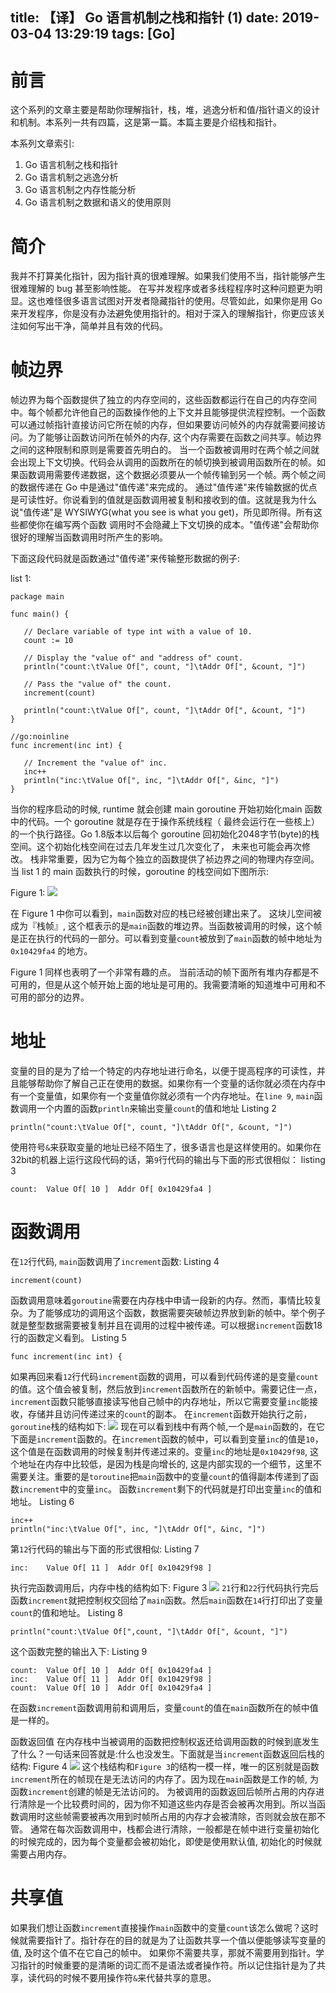 title: 【译】 Go 语言机制之栈和指针 (1)
date: 2019-03-04 13:29:19
tags: [Go]
---

# 前言
这个系列的文章主要是帮助你理解指针，栈，堆，逃逸分析和值/指针语义的设计和机制。本系列一共有四篇，这是第一篇。本篇主要是介绍栈和指针。

本系列文章索引:
1) Go 语言机制之栈和指针
2) Go 语言机制之逃逸分析
3) Go 语言机制之内存性能分析
4) Go 语言机制之数据和语义的使用原则

# 简介
我并不打算美化指针，因为指针真的很难理解。如果我们使用不当，指针能够产生很难理解的 bug 甚至影响性能。 在写并发程序或者多线程程序时这种问题更为明显。这也难怪很多语言试图对开发者隐藏指针的使用。尽管如此，如果你是用 Go 来开发程序，你是没有办法避免使用指针的。相对于深入的理解指针，你更应该关注如何写出干净，简单并且有效的代码。

<!-- more -->

# 帧边界
帧边界为每个函数提供了独立的内存空间的，这些函数都运行在自己的内存空间中。每个帧都允许他自己的函数操作他的上下文并且能够提供流程控制。一个函数可以通过帧指针直接访问它所在帧的内存，但如果要访问帧外的内存就需要间接访问。为了能够让函数访问所在帧外的内存, 这个内存需要在函数之间共享。帧边界之间的这种限制和原则是需要首先明白的。
当一个函数被调用时在两个帧之间就会出现上下文切换。代码会从调用的函数所在的帧切换到被调用函数所在的帧。如果函数调用需要传递数据，这个数据必须要从一个帧传输到另一个帧。两个帧之间的数据传递在 Go 中是通过"值传递"来完成的。
通过"值传递"来传输数据的优点是可读性好。你说看到的值就是函数调用被复制和接收到的值。这就是我为什么说"值传递"是 WYSIWYG(what you see is what you get)，所见即所得。所有这些都使你在编写两个函数 调用时不会隐藏上下文切换的成本。"值传递"会帮助你很好的理解当函数调用时所产生的影响。

下面这段代码就是函数通过"值传递"来传输整形数据的例子:

list 1:
```golang
package main

func main() {

   // Declare variable of type int with a value of 10.
   count := 10

   // Display the "value of" and "address of" count.
   println("count:\tValue Of[", count, "]\tAddr Of[", &count, "]")

   // Pass the "value of" the count.
   increment(count)

   println("count:\tValue Of[", count, "]\tAddr Of[", &count, "]")
}

//go:noinline
func increment(inc int) {

   // Increment the "value of" inc.
   inc++
   println("inc:\tValue Of[", inc, "]\tAddr Of[", &inc, "]")
}
```
当你的程序启动的时候, runtime 就会创建 main goroutine 开始初始化main 函数中的代码。一个 goroutine 就是存在于操作系统线程（ 最终会运行在一些核上）的一个执行路径。Go 1.8版本以后每个 goroutine 回初始化2048字节(byte)的栈空间。这个初始化栈空间在过去几年发生过几次变化了， 未来也可能会再次修改。
栈非常重要，因为它为每个独立的函数提供了祯边界之间的物理内存空间。当 list 1 的 main 函数执行的时候，goroutine 的栈空间如下图所示:

Figure 1:
![](/assets/img/golang/80_figure1.png)

在 Figure 1 中你可以看到，`main`函数对应的栈已经被创建出来了。 这块儿空间被成为『栈帧』, 这个框表示的是`main`函数的堆边界。当函数被调用的时候，这个帧是正在执行的代码的一部分。可以看到变量`count`被放到了`main`函数的帧中地址为`0x10429fa4` 的地方。

Figure 1 同样也表明了一个非常有趣的点。 当前活动的帧下面所有堆内存都是不可用的，但是从这个帧开始上面的地址是可用的。我需要清晰的知道堆中可用和不可用的部分的边界。

# 地址
变量的目的是为了给一个特定的内存地址进行命名，以便于提高程序的可读性，并且能够帮助你了解自己正在使用的数据。如果你有一个变量的话你就必须在内存中有一个变量值，如果你有一个变量值你就必须有一个内存地址。在`line 9`, `main`函数调用一个内置的函数`println`来输出变量`count`的值和地址
Listing 2

```golang
println("count:\tValue Of[", count, "]\tAddr Of[", &count, "]")
```
使用符号`&`来获取变量的地址已经不陌生了，很多语言也是这样使用的。如果你在32bit的机器上运行这段代码的话，第`9`行代码的输出与下面的形式很相似：
listing 3
```
count:  Value Of[ 10 ]  Addr Of[ 0x10429fa4 ]
```
# 函数调用
在`12`行代码, `main`函数调用了`increment`函数:
Listing 4
```
increment(count)
```
函数调用意味着`goroutine`需要在内存栈中申请一段新的内存。然而，事情比较复杂。为了能够成功的调用这个函数，数据需要突破帧边界放到新的帧中。举个例子就是整型数据需要被复制并且在调用的过程中被传递。可以根据`increment`函数18行的函数定义看到。
Listing 5
```golang
func increment(inc int) {
```
如果再回来看`12`行代码`increment`函数的调用，可以看到代码传递的是变量`count`的值。这个值会被复制，然后放到`increment`函数所在的新帧中。需要记住一点，`increment`函数只能够直接读写他自己帧中的内存地址，所以它需要变量`inc`能接收，存储并且访问传递过来的`count`的副本。
在`increment`函数开始执行之前，`goroutine`栈的结构如下:
![](/assets/img/golang/80_figure2.png)
现在可以看到栈中有两个帧,一个是`main`函数的，在它下面是`increment`函数的。在`increment`函数的帧中，可以看到变量`inc`的值是`10`，这个值是在函数调用的时候复制并传递过来的。变量`inc`的地址是`0x10429f98`, 这个地址在内存中比较低，是因为栈是向增长的, 这是内部实现的一个细节，这里不需要关注。重要的是`toroutine`把`main`函数中的变量`count`的值得副本传递到了函数`increment`中的变量`inc`。
函数`increment`剩下的代码就是打印出变量`inc`的值和地址。
Listing 6
```golang
inc++
println("inc:\tValue Of[", inc, "]\tAddr Of[", &inc, "]")
```
第`12`行代码的输出与下面的形式很相似:
Listing 7
```
inc:    Value Of[ 11 ]  Addr Of[ 0x10429f98 ]
```
执行完函数调用后，内存中栈的结构如下:
Figure 3
![](/assets/img/golang/80_figure3.png)
`21`行和`22`行代码执行完后函数`increment`就把控制权交回给了`main`函数。然后`main`函数在`14`行打印出了变量`count`的值和地址。
Listing 8
```golang
println("count:\tValue Of[",count, "]\tAddr Of[", &count, "]")
```
这个函数完整的输出入下:
Listing 9
```
count:  Value Of[ 10 ]  Addr Of[ 0x10429fa4 ]
inc:    Value Of[ 11 ]  Addr Of[ 0x10429f98 ]
count:  Value Of[ 10 ]  Addr Of[ 0x10429fa4 ]
```
在函数`increment`函数调用前和调用后，变量`count`的值在`main`函数所在的帧中值是一样的。

函数返回值
在内存栈中当被调用的函数把控制权返还给调用函数的时候到底发生了什么？一句话来回答就是:什么也没发生。下面就是当`increment`函数返回后栈的结构:
Figure 4
![](/assets/img/golang/80_figure4.png)
这个栈结构和`Figure 3`的结构一模一样，唯一的区别就是函数`increment`所在的帧现在是无法访问的内存了。因为现在`main`函数是工作的帧, 为函数`increment`创建的帧是无法访问的。
为被调用的函数返回后帧所占用的内存进行清除是一个比较费时间的，因为你不知道这些内存是否会被再次用到。所以当函数调用时这些帧需要被再次用到时帧所占用的内存才会被清除，否则就会放在那不管。
通常在每次函数调用中，栈都会进行清除，一般都是在帧中进行变量初始化的时候完成的，因为每个变量都会被初始化，即使是使用默认值, 初始化的时候就需要占用内存。

# 共享值
如果我们想让函数`increment`直接操作`main`函数中的变量`count`该怎么做呢？这时候就需要指针了。指针存在的目的就是为了让函数共享一个值以便能够读写变量的值, 及时这个值不在它自己的帧中。
如果你不需要共享，那就不需要用到指针。学习指针的时候重要的是清晰的词汇而不是语法或者操作符。所以记住指针是为了共享，读代码的时候不要用操作符`&`来代替共享的意思。

